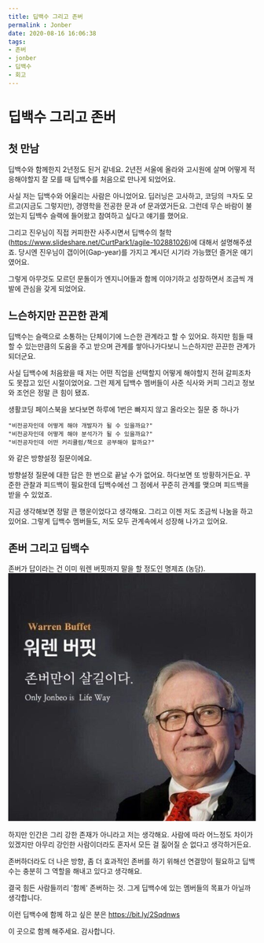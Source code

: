 ```yaml
---
title: 딥백수 그리고 존버
permalink : Jonber
date: 2020-08-16 16:06:38
tags: 
- 존버
- jonber
- 딥백수
- 회고
---
```


# 딥백수 그리고 존버


## 첫 만남

딥백수와 함께한지 2년정도 된거 같네요.
2년전 서울에 올라와 고시원에 살며 어떻게 적응해야할지 잘 모를 때 딥백수를 처음으로 만나게 되었어요.

사실 저는 딥백수와 어울리는 사람은 아니었어요.
딥러닝은 고사하고, 코딩의 ㅋ자도 모르고(지금도 그렇지만), 경영학을 전공한 문과 of 문과였거든요.
그런데 무슨 바람이 불었는지 딥백수 슬랙에 들어왔고 참여하고 싶다고 얘기를 했어요.

그리고 진우님이 직접 커피한잔 사주시면서 딥백수의 철학(https://www.slideshare.net/CurtPark1/agile-102881026)에 대해서 설명해주셨죠.
당시엔 진우님이 갭이어(Gap-year)를 가지고 계시던 시기라 가능했던 즐거운 얘기였어요.

그렇게 아무것도 모르던 문돌이가 엔지니어들과 함께 이야기하고 성장하면서 조금씩 개발에 관심을 갖게 되었어요.

## 느슨하지만 끈끈한 관계

딥백수는 슬랙으로 소통하는 단체이기에 느슨한 관계라고 할 수 있어요.
하지만 힘들 때 할 수 있는만큼의 도움을 주고 받으며 관계를 쌓아나가다보니 느슨하지만 끈끈한 관계가 되더군요.

사실 딥백수에 처음왔을 때 저는 어떤 직업을 선택할지 어떻게 해야할지 전혀 갈피조차도 못잡고 있던 시절이었어요. 그런 제게 딥백수 멤버들이 사준 식사와 커피 그리고 정보와 조언은 정말 큰 힘이 됐죠. 

생활코딩 페이스북을 보다보면 하루에 1번은 빠지지 않고 올라오는 질문 중 하나가 

```
"비전공자인데 어떻게 해야 개발자가 될 수 있을까요?"
"비전공자인데 어떻게 해야 분석가가 될 수 있을까요?"
"비전공자인데 어떤 커리큘럼/책으로 공부해야 할까요?" 
```
와 같은 방향설정 질문이에요.

방향설정 질문에 대한 답은 한 번으로 끝날 수가 없어요. 하다보면 또 방황하거든요.
꾸준한 관찰과 피드백이 필요한데 딥백수에선 그 점에서 꾸준히 관계를 맺으며 피드백을 받을 수 있었죠.

지금 생각해보면 정말 큰 행운이었다고 생각해요.
그리고 이젠 저도 조금씩 나눔을 하고 있어요. 그렇게 딥백수 멤버들도, 저도 모두 관계속에서 성장해 나가고 있어요.


## 존버 그리고 딥백수

존버가 답이라는 건 이미 워렌 버핏까지 말을 할 정도인 명제죠 (농담).
![Jonber Picture](./jonber/jonber.jpeg)

하지만 인간은 그리 강한 존재가 아니라고 저는 생각해요. 
사람에 따라 어느정도 차이가 있겠지만 아무리 강인한 사람이더라도 혼자서 모든 걸 짊어질 순 없다고 생각하거든요.

존버하더라도 더 나은 방향, 좀 더 효과적인 존버를 하기 위해선 연결망이 필요하고 딥백수는 충분히 그 역할을 해내고 있다고 생각해요.

결국 힘든 사람들끼리 '함께' 존버하는 것. 
그게 딥백수에 있는 멤버들의 목표가 아닐까 생각합니다.

이런 딥백수에 함께 하고 싶은 분은
https://bit.ly/2Sqdnws

이 곳으로 함께 해주세요.
감사합니다.
